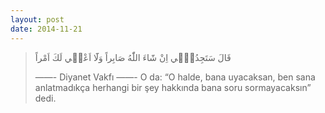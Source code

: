 ```yaml
---
layout: post
date: 2014-11-21
---
```


> قَالَ سَتَجِدُن۪ٓي اِنْ شَٓاءَ اللّٰهُ صَابِراً وَلَٓا اَعْص۪ي لَكَ اَمْراً
> 
> ——- Diyanet Vakfı ——- 
> O da: “O halde, bana uyacaksan, ben sana anlatmadıkça herhangi bir şey hakkında bana soru sormayacaksın” dedi.

